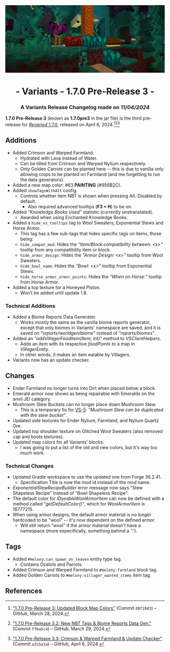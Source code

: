 <div style="text-align: center;"> <img src=ChangelogPhoto.png width="1500"> </div>

# <div style="text-align: center;">- Variants - 1.7.0 Pre-Release 3 -</div>
### <div style="text-align: center;">A Variants Release Changelog made on *11/04/2024*</div>

**1.7.0 Pre-Release 3** (known as **1.7.0pre3** in the jar file) is the third pre-release for [*Revaried* 1.7.0](/Revaried/Changelogs/1.16.5%20-%201.7.0/Changelog%201.7.0.md), released on April 6, 2024.[^1][^2][^3]

## Additions
- Added Crimson and Warped Farmland.
  - Hydrated with Lava instead of Water.
  - Can be tilled from Crimson and Warped Nylium respectively.
  - Only Golden Carrots can be planted here -- this is due to vanilla only allowing crops to be planted on Farmland (and me forgetting to run the data generators).
- Added a new map color: #63 **PAINTING** (#956B2C).
- Added `showTagsWithAlt` config.
  - Controls whether item NBT is shown when pressing Alt. Disabled by default.
    - Also required advanced tooltips (**F3 + H**) to be on.
- Added *"Knowledge Books Used"* statistic (currently unstranslated).
  - Awarded when using Enchanted Knowledge Books.
- Added a `hide_vs_tooltips` tag to Wool Sweaters, Exponential Stews and Horse Armor.
  - This tag has a few sub-tags that hides specific tags on items, those being:
  - `hide_compat_mod`: Hides the *"Item/Block compatibility between: \<x>"* tooltip from any compatibility item or block.
  - `hide_armor_design`: Hides the *"Armor Design: \<x>"* tooltip from Wool Sweaters.
  - `hide_bowl_name`: Hides the *"Bowl: \<x>"* tooltip from Exponential Stews.
  - `hide_horse_armor_armor_points`: Hides the *"When on Horse:"* tooltip from Horse Armor.
- Added a top texture for a Honeyed Piston.
  - Won't be added until update 1.8.

### Technical Additions
- Added a Biome Reports Data Generator.
  - Works mostly the same as the vanilla biome reports generator, except that only biomes in Variants' namespace are saved, and it is saved on *"reports/worldgen/biome"* instead of *"reports/biomes"*.
- Added an *"addVillagerFoodItem(Item, int)"* method to *VSClientHelpers*.
  - Adds an *item* with its respective *foodPoints* to a map in *VillagerEntity*.
  - In other words, it makes an item eatable by Villagers.
- Variants now has an update checker.

## Changes
- Ender Farmland no longer turns into Dirt when placed below a block.
- Emerald armor now shows as being repairable with Emeralds on the anvil JEI category.
- Mushroom Stew Buckets can no longer place down Mushroom Stew.
  - This is a temporary fix for [VS-5](https://github.com/isabellawoods/Revaried/issues/5): *"Mushroom Stew can be duplicated with the stew bucket"*.
- Updated side textures for Ender Nylium, Farmland, and Nylium Quartz Ore.
- Updated top shoulder texture on Glitched Wool Sweaters (also removed cap and boots textures).
- Updated map colors for all Variants' blocks.
  - I was going to put a list of the old and new colors, but it's way too much work.

### Technical Changes
- Updated Gradle workspace to use the updated one from Forge 36.2.41.
  - Specification Title is now the mod id instead of the mod name.
- *ExponentialStewRecipeBuilder* error message now says "Stew Shapeless Recipe" instead of "Bowl Shapeless Recipe".
- The default color for *IDyeableWoolArmorItem* can now be defined with a method called *"getDefaultColor()"*, which for *WoolArmorItem* is 16777215.
- When using armor designs, the default armor material is no longer hardcoded to be "wool" -- it's now dependent on the defined armor.
  - Will still return "wool" if the armor material doesn't have a namespace (more especifically, something behind a ':').

## Tags
- Added `#melony:can_spawn_on_leaves` entity type tag.
  - Contains Ocelots and Parrots.
- Added Crimson and Warped Farmland to `#melony:farmland` block tag.
- Added Golden Carrots to `#melony:villager_wanted_items` item tag.

## References
[^1]: ["1.7.0 Pre-Release 3: Updated Block Map Colors"](https://github.com/isabellawoods/Revaried/commit/d8f10d393cd38cc3dad3b83f1caf407230dccda9) (Commit `d8f10d3`) – GitHub, March 28, 2024.
[^2]: ["1.7.0 Pre-Release 3.2: New NBT Tags & Biome Reports Data Gen."](https://github.com/isabellawoods/Revaried/commit/ffba5c4802c46b28dbe6c920335a2ac1cd91e70e) (Commit `ffba5c4`) – GitHub, March 29, 2024.
[^3]: ["1.7.0 Pre-Release 3.3: Crimson & Warped Farmland & Update Checker"](https://github.com/isabellawoods/Revaried/commit/a315a1a4a24e7fa19d050169c3e9274615bab7e4) (Commit `a315a1a`) – GitHub, April 6, 2024.